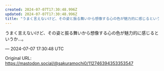 ```yaml
---
created: 2024-07-07T17:30:48.996Z
updated: 2024-07-07T17:30:48.996Z
title: "うまく言えないけど、その姿と振る舞いから想像する心の色が魅力的に感じるというか…。[...]"
---
```


<p>うまく言えないけど、その姿と振る舞いから想像する心の色が魅力的に感じるというか…。</p>

&mdash; 2024-07-07 17:30:48 UTC

Original URL: https://mastodon.social/@sakuramochi0/112746394353353547
